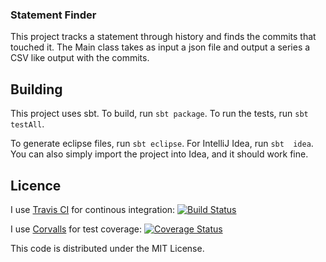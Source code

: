 ### Statement Finder ###

This project tracks a statement through history and finds the commits that
touched it. The Main class takes as input a json file and output a series
a CSV like output with the commits.

## Building ##

This project uses sbt. To build, run `sbt package`. To run the tests, run
`sbt testAll`.

To generate eclipse files, run `sbt eclipse`. For IntelliJ Idea, run `sbt 
idea`. You can also simply import the project into Idea, and it should work
fine.

## Licence ##
I use [Travis CI](http://travis-ci.org) for continous integration: [![Build Status](https://travis-ci.org/caiusb/statement-history.svg)](https://travis-ci.org/caiusb/statement-history)

I use [Corvalls](http://coveralls.io) for test coverage: [![Coverage Status](https://coveralls.io/repos/caiusb/statement-history/badge.svg?branch=master&service=github)](https://coveralls.io/github/caiusb/statement-history?branch=master)


This code is distributed under the MIT License.
